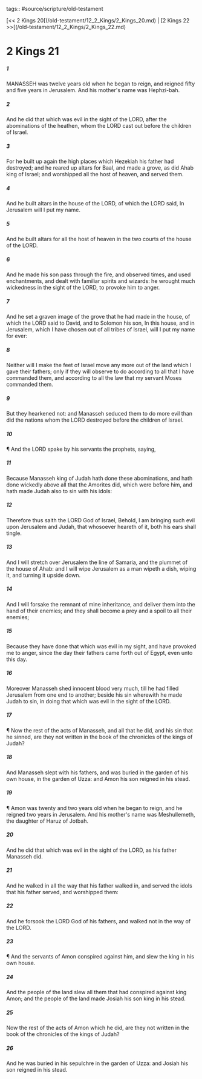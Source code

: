 tags:: #source/scripture/old-testament

[<< 2 Kings 20[(/old-testament/12_2_Kings/2_Kings_20.md) | [2 Kings 22 >>[(/old-testament/12_2_Kings/2_Kings_22.md)

# 2 Kings 21

##### 1

MANASSEH was twelve years old when he began to reign, and reigned fifty and five years in Jerusalem. And his mother's name was Hephzi-bah.

##### 2

And he did that which was evil in the sight of the LORD, after the abominations of the heathen, whom the LORD cast out before the children of Israel.

##### 3

For he built up again the high places which Hezekiah his father had destroyed; and he reared up altars for Baal, and made a grove, as did Ahab king of Israel; and worshipped all the host of heaven, and served them.

##### 4

And he built altars in the house of the LORD, of which the LORD said, In Jerusalem will I put my name.

##### 5

And he built altars for all the host of heaven in the two courts of the house of the LORD.

##### 6

And he made his son pass through the fire, and observed times, and used enchantments, and dealt with familiar spirits and wizards: he wrought much wickedness in the sight of the LORD, to provoke him to anger.

##### 7

And he set a graven image of the grove that he had made in the house, of which the LORD said to David, and to Solomon his son, In this house, and in Jerusalem, which I have chosen out of all tribes of Israel, will I put my name for ever:

##### 8

Neither will I make the feet of Israel move any more out of the land which I gave their fathers; only if they will observe to do according to all that I have commanded them, and according to all the law that my servant Moses commanded them.

##### 9

But they hearkened not: and Manasseh seduced them to do more evil than did the nations whom the LORD destroyed before the children of Israel.

##### 10

¶ And the LORD spake by his servants the prophets, saying,

##### 11

Because Manasseh king of Judah hath done these abominations, and hath done wickedly above all that the Amorites did, which were before him, and hath made Judah also to sin with his idols:

##### 12

Therefore thus saith the LORD God of Israel, Behold, I am bringing such evil upon Jerusalem and Judah, that whosoever heareth of it, both his ears shall tingle.

##### 13

And I will stretch over Jerusalem the line of Samaria, and the plummet of the house of Ahab: and I will wipe Jerusalem as a man wipeth a dish, wiping it, and turning it upside down.

##### 14

And I will forsake the remnant of mine inheritance, and deliver them into the hand of their enemies; and they shall become a prey and a spoil to all their enemies;

##### 15

Because they have done that which was evil in my sight, and have provoked me to anger, since the day their fathers came forth out of Egypt, even unto this day.

##### 16

Moreover Manasseh shed innocent blood very much, till he had filled Jerusalem from one end to another; beside his sin wherewith he made Judah to sin, in doing that which was evil in the sight of the LORD.

##### 17

¶ Now the rest of the acts of Manasseh, and all that he did, and his sin that he sinned, are they not written in the book of the chronicles of the kings of Judah?

##### 18

And Manasseh slept with his fathers, and was buried in the garden of his own house, in the garden of Uzza: and Amon his son reigned in his stead.

##### 19

¶ Amon was twenty and two years old when he began to reign, and he reigned two years in Jerusalem. And his mother's name was Meshullemeth, the daughter of Haruz of Jotbah.

##### 20

And he did that which was evil in the sight of the LORD, as his father Manasseh did.

##### 21

And he walked in all the way that his father walked in, and served the idols that his father served, and worshipped them:

##### 22

And he forsook the LORD God of his fathers, and walked not in the way of the LORD.

##### 23

¶ And the servants of Amon conspired against him, and slew the king in his own house.

##### 24

And the people of the land slew all them that had conspired against king Amon; and the people of the land made Josiah his son king in his stead.

##### 25

Now the rest of the acts of Amon which he did, are they not written in the book of the chronicles of the kings of Judah?

##### 26

And he was buried in his sepulchre in the garden of Uzza: and Josiah his son reigned in his stead.
